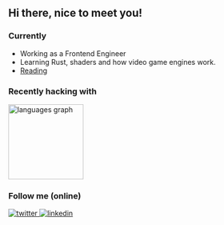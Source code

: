 ## Hi there, nice to meet you!

### Currently
- Working as a Frontend Engineer
- Learning Rust, shaders and how video game engines work.
- [Reading](https://app.thestorygraph.com/profile/tenraytracedcats)

### Recently hacking with

  <img src="https://github-readme-stats.vercel.app/api/top-langs?username=gariasf&locale=en&hide_title=false&layout=compact&card_width=320&langs_count=5&theme=dracula&hide_border=false" height="150" alt="languages graph"  />

### Follow me (online)
<a href="https://x.com/tenraytcats" target="_blank">
<img src=https://img.shields.io/badge/twitter-%2300acee.svg?&style=for-the-badge&logo=twitter&logoColor=white alt=twitter style="margin-bottom: 5px;" />
</a>

<a href="https://www.linkedin.com/in/gariasf/" target="_blank">
<img src=https://img.shields.io/badge/linkedin-%231E77B5.svg?&style=for-the-badge&logo=linkedin&logoColor=white alt=linkedin style="margin-bottom: 5px;" />
</a>
